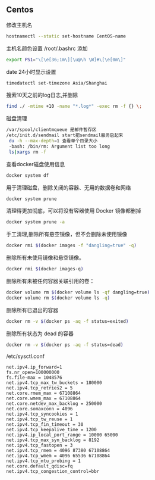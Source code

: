 ## Centos

修改主机名

```sh
hostnamectl --static set-hostname CentOS-name   
```

主机名颜色设置 /root/.bashrc 添加

```sh
export PS1="\[\e[36;1m\][\u@\h \W]#\[\e[0m\]"
```

date 24小时显示设置

```sh
timedatectl set-timezone Asia/Shanghai
```

搜索10天之前的log日志,并删除

```sh
find ./ -mtime +10 -name "*.log*" -exec rm -f {} \;
```

磁盘清理

```sh
/var/spool/clientmqueue 是邮件暂存区  
/etc/init.d/sendmail start把sendmail服务启起来
 du -h --max-depth=1 查看单个目录大小
 -bash: /bin/rm: Argument list too long
 ls|xargs rm -f
 ```

 查看docker磁盘使用信息
 
 ```sh
 docker system df
 ```

 用于清理磁盘，删除关闭的容器、无用的数据卷和网络
 
 ```sh
 docker system prune
 ```

 清理得更加彻底，可以将没有容器使用 Docker 镜像都删掉
 
 ```sh
 docker system prune -a
```

手工清理,删除所有悬空镜像，但不会删除未使用镜像

```sh
docker rmi $(docker images -f "dangling=true" -q)
```

删除所有未使用镜像和悬空镜像。

```sh
docker rmi $(docker images-q)
```

删除所有未被任何容器关联引用的卷：

```sh
docker volume rm $(docker volume ls -qf dangling=true)
docker volume rm $(docker volume ls -q)
```

删除所有已退出的容器

```sh
docker rm -v $(docker ps -aq -f status=exited)
```

删除所有状态为 dead 的容器

```sh
docker rm -v $(docker ps -aq -f status=dead)
```

/etc/sysctl.conf

```shell script
net.ipv4.ip_forward=1
fs.nr_open=100000000
fs.file-max = 1048576
net.ipv4.tcp_max_tw_buckets = 180000
net.ipv4.tcp_retries2 = 5
net.core.rmem_max = 67108864
net.core.wmem_max = 67108864
net.core.netdev_max_backlog = 250000
net.core.somaxconn = 4096
net.ipv4.tcp_syncookies = 1
net.ipv4.tcp_tw_reuse = 1
net.ipv4.tcp_fin_timeout = 30
net.ipv4.tcp_keepalive_time = 1200
net.ipv4.ip_local_port_range = 10000 65000
net.ipv4.tcp_max_syn_backlog = 8192
net.ipv4.tcp_fastopen = 3
net.ipv4.tcp_rmem = 4096 87380 67108864
net.ipv4.tcp_wmem = 4096 65536 67108864
net.ipv4.tcp_mtu_probing = 1
net.core.default_qdisc=fq
net.ipv4.tcp_congestion_control=bbr
```